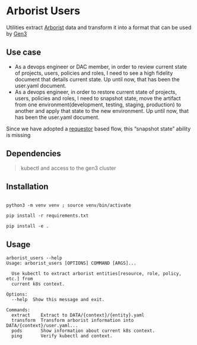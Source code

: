 
# Arborist Users

Utilities extract [Arborist](https://github.com/uc-cdis/arborist) data and transform it into a format that can be used by [Gen3]( https://github.com/uc-cdis/fence/blob/master/docs/user.yaml_guide.md)

## Use case

* As a devops engineer or DAC member, in order to review current state of projects, users, policies and roles, I need to see a high fidelity document that details current state.   Up until now, that has been the user.yaml document.
* As a devops engineer, in order to restore current state of projects, users, policies and roles, I need to snapshot state, move the artifact from one environment(development, testing, staging, production) to another and apply that state to the new environment.   Up until now, that has been the user.yaml document.

Since we have adopted a [requestor](https://github.com/uc-cdis/requestor/blob/master/docs/functionality_and_flow.md) based flow, this “snapshot state” ability is missing

## Dependencies

> kubectl and access to the gen3 cluster

## Installation

```

python3 -m venv venv ; source venv/bin/activate

pip install -r requirements.txt

pip install -e .

```

## Usage

```
arborist_users --help
Usage: arborist_users [OPTIONS] COMMAND [ARGS]...

  Use kubectl to extract arborist entities[resource, role, policy, etc.] from
  current k8s context.

Options:
  --help  Show this message and exit.

Commands:
  extract    Extract to DATA/{context}/{entity}.yaml
  transform  Transform arborist information into DATA/{context}/user.yaml...
  pods       Show information about current k8s context.
  ping       Verify kubectl and context.

```
